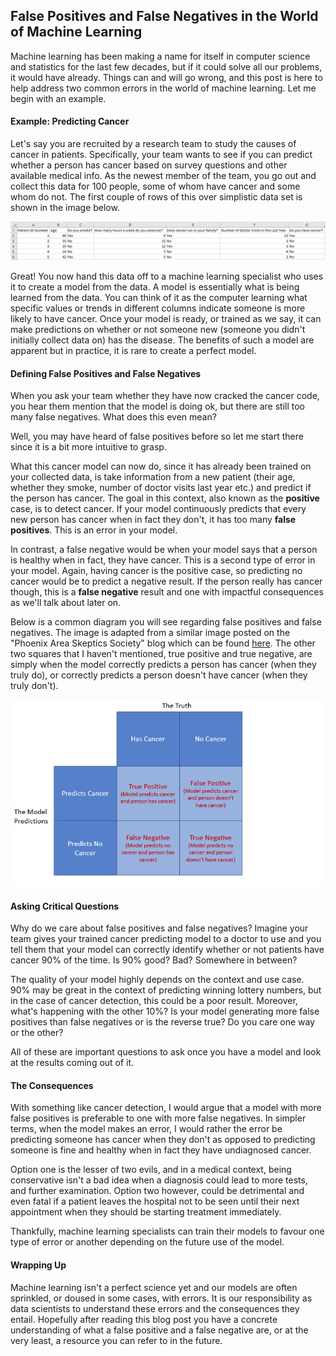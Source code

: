 ## False Positives and False Negatives in the World of Machine Learning

Machine learning has been making a name for itself in computer science and statistics for the last few decades, but if it could solve all our problems, it would have already. Things can and will go wrong, and this post is here to help address two common errors in the world of machine learning. Let me begin with an example. 

#### Example: Predicting Cancer

Let's say you are recruited by a research team to study the causes of cancer in patients. Specifically, your team wants to see if you can predict whether a person has cancer based on survey questions and other available medical info. As the newest member of the team, you go out and collect this data for 100 people, some of whom have cancer and some whom do not. The first couple of rows of this over simplistic data set is shown in the image below.

!["cancer data"](../assets/img/cancer_data.png)

Great! You now hand this data off to a machine learning specialist who uses it to create a model from the data. A model is essentially what is being learned from the data. You can think of it as the computer learning what specific values or trends in different columns indicate someone is more likely to have cancer. Once your model is ready, or trained as we say, it can make predictions on whether or not someone new (someone you didn't initially collect data on) has the disease. The benefits of such a model are apparent but in practice, it is rare to create a perfect model.

#### Defining False Positives and False Negatives

When you ask your team whether they have now cracked the cancer code, you hear them mention that the model is doing ok, but there are still too many false negatives. What does this even mean? 

Well, you may have heard of false positives before so let me start there since it is a bit more intuitive to grasp. 

What this cancer model can now do, since it has already been trained on your collected data, is take information from a new patient (their age, whether they smoke, number of doctor visits last year etc.) and predict if the person has cancer. The goal in this context, also known as the **positive** case, is to detect cancer. If your model continuously predicts that every new person has cancer when in fact they don't, it has too many **false positives**. This is an error in your model.

In contrast, a false negative would be when your model says that a person is healthy when in fact, they have cancer. This is a second type of error in your model. Again, having cancer is the positive case, so predicting no cancer would be to predict a negative result. If the person really has cancer though, this is a **false negative** result and one with impactful consequences as we'll talk about later on.  

Below is a common diagram you will see regarding false positives and false negatives. The image is adapted from a similar image posted on the "Phoenix Area Skeptics Society" blog which can be found [here](https://phoenixskeptics.wordpress.com/2013/07/14/false-positives-and-the-base-rate-fallacy/). The other two squares that I haven't mentioned, true positive and true negative, are simply when the model correctly predicts a person has cancer (when they truly do), or correctly predicts a person doesn't have cancer (when they truly don't).

![types of error square](../assets/img/results_square.png)

#### Asking Critical Questions

Why do we care about false positives and false negatives? Imagine your team gives your trained cancer predicting model to a doctor to use and you tell them that your model can correctly identify whether or not patients have cancer 90% of the time. Is 90% good? Bad? Somewhere in between? 

The quality of your model highly depends on the context and use case. 90% may be great in the context of predicting winning lottery numbers, but in the case of cancer detection, this could be a poor result. Moreover, what's happening with the other 10%? Is your model generating more false positives than false negatives or is the reverse true? Do you care one way or the other?

All of these are important questions to ask once you have a model and look at the results coming out of it.

#### The Consequences

With something like cancer detection, I would argue that a model with more false positives is preferable to one with more false negatives. In simpler terms, when the model makes an error, I would rather the error be predicting someone has cancer when they don't as opposed to predicting someone is fine and healthy when in fact they have undiagnosed cancer.

Option one is the lesser of two evils, and in a medical context, being conservative isn't a bad idea when a diagnosis could lead to more tests, and further examination. Option two however, could be detrimental and even fatal if a patient leaves the hospital not to be seen until their next appointment when they should be starting treatment immediately. 

Thankfully, machine learning specialists can train their models to favour one type of error or another depending on the future use of the model.

#### Wrapping Up

Machine learning isn't a perfect science yet and our models are often sprinkled, or doused in some cases, with errors. It is our responsibility as data scientists to understand these errors and the consequences they entail. Hopefully after reading this blog post you have a concrete understanding of what a false positive and a false negative are, or at the very least, a resource you can refer to in the future.
